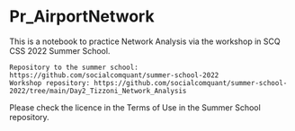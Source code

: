 # Pr_AirportNetwork

This is a notebook to practice Network Analysis via the workshop in SCQ CSS 2022 Summer School.

    Repository to the summer school: https://github.com/socialcomquant/summer-school-2022
    Workshop repository: https://github.com/socialcomquant/summer-school-2022/tree/main/Day2_Tizzoni_Network_Analysis

Please check the licence in the Terms of Use in the Summer School repository.

